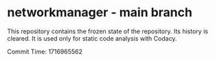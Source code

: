 # networkmanager - main branch

This repository contains the frozen state of the repository.
Its history is cleared. It is used only for static code
analysis with Codacy.

Commit Time: 1716965562